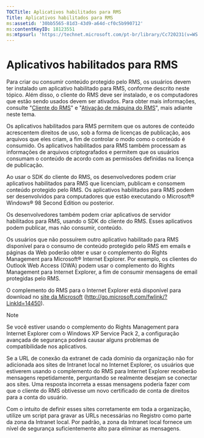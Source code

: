 ```yaml
---
TOCTitle: Aplicativos habilitados para RMS
Title: Aplicativos habilitados para RMS
ms:assetid: '30bb5565-81d3-43d9-a64d-cf0c5b990712'
ms:contentKeyID: 18123551
ms:mtpsurl: 'https://technet.microsoft.com/pt-br/library/Cc720231(v=WS.10)'
---
```


Aplicativos habilitados para RMS
================================

Para criar ou consumir conteúdo protegido pelo RMS, os usuários devem ter instalado um aplicativo habilitado para RMS, conforme descrito neste tópico. Além disso, o cliente do RMS deve ser instalado, e os computadores que estão sendo usados devem ser ativados. Para obter mais informações, consulte "[Cliente do RMS](https://technet.microsoft.com/03294fa2-8350-430d-b4b0-03d5169937c2)" e "[Ativação de máquina do RMS](https://technet.microsoft.com/09a0d631-9860-477f-9d10-df61b3bfe125)", mais adiante neste tema.

Os aplicativos habilitados para RMS permitem que os autores de conteúdo acrescentem direitos de uso, sob a forma de licenças de publicação, aos arquivos que eles criam, a fim de controlar o modo como o conteúdo é consumido. Os aplicativos habilitados para RMS também processam as informações de arquivos criptografados e permitem que os usuários consumam o conteúdo de acordo com as permissões definidas na licença de publicação.

Ao usar o SDK do cliente do RMS, os desenvolvedores podem criar aplicativos habilitados para RMS que licenciam, publicam e consomem conteúdo protegido pelo RMS. Os aplicativos habilitados para RMS podem ser desenvolvidos para computadores que estão executando o Microsoft® Windows® 98 Second Edition ou posterior.

Os desenvolvedores também podem criar aplicativos de servidor habilitados para RMS, usando o SDK do cliente do RMS. Esses aplicativos podem publicar, mas não consumir, conteúdo.

Os usuários que não possuírem outro aplicativo habilitado para RMS disponível para o consumo de conteúdo protegido pelo RMS em emails e páginas da Web poderão obter e usar o complemento do Rights Management para Microsoft® Internet Explorer. Por exemplo, os clientes do Outlook Web Access (OWA) podem usar o complemento do Rights Management para Internet Explorer, a fim de consumir mensagens de email protegidas pelo RMS.

O complemento do RMS para o Internet Explorer está disponível para download no [site da Microsoft](http://go.microsoft.com/fwlink/?linkid=14450) (http://go.microsoft.com/fwlink/?LinkId=14450).

> [!Note]  
> Se você estiver usando o complemento do Rights Management para Internet Explorer com o Windows XP Service Pack 2, a configuração avançada de segurança poderá causar alguns problemas de compatibilidade nos aplicativos. 

Se a URL de conexão da extranet de cada domínio da organização não for adicionada aos sites de Intranet local no Internet Explorer, os usuários que estiverem usando o complemento do RMS para Internet Explorer receberão mensagens repetidamente, perguntando se realmente desejam se conectar aos sites. Uma resposta incorreta a essas mensagens poderia fazer com que o cliente do RMS obtivesse um novo certificado de conta de direitos para a conta do usuário.

Com o intuito de definir esses sites corretamente em toda a organização, utilize um script para gravar as URLs necessárias no Registro como parte da zona da Intranet local. Por padrão, a zona da Intranet local fornece um nível de segurança suficientemente alto para eliminar as mensagens.
